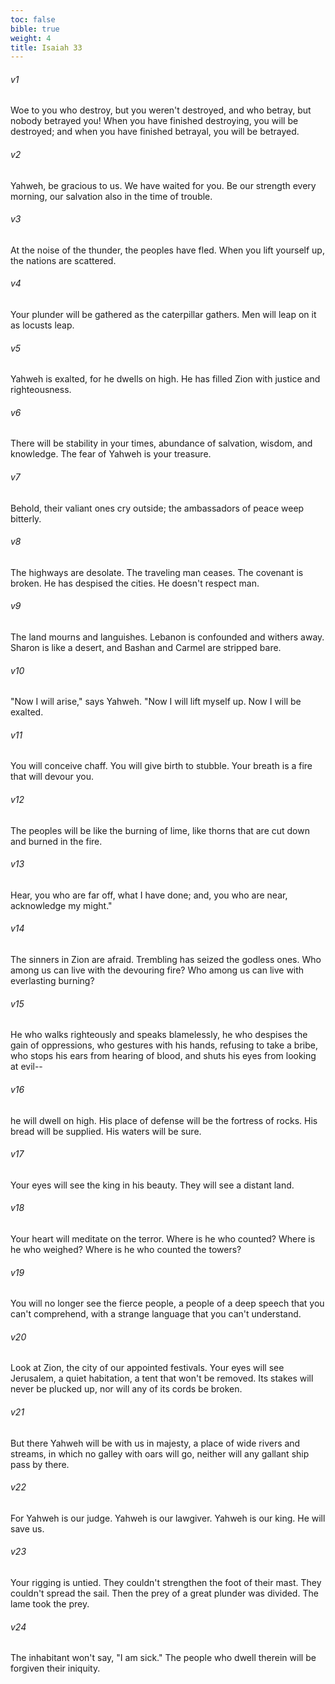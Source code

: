 ```yaml
---
toc: false
bible: true
weight: 4
title: Isaiah 33
---
```




###### v1 
Woe to you who destroy, but you weren't destroyed, and who betray, but nobody betrayed you! When you have finished destroying, you will be destroyed; and when you have finished betrayal, you will be betrayed. 

###### v2 
Yahweh, be gracious to us. We have waited for you. Be our strength every morning, our salvation also in the time of trouble. 

###### v3 
At the noise of the thunder, the peoples have fled. When you lift yourself up, the nations are scattered. 

###### v4 
Your plunder will be gathered as the caterpillar gathers. Men will leap on it as locusts leap. 

###### v5 
Yahweh is exalted, for he dwells on high. He has filled Zion with justice and righteousness. 

###### v6 
There will be stability in your times, abundance of salvation, wisdom, and knowledge. The fear of Yahweh is your treasure. 

###### v7 
Behold, their valiant ones cry outside; the ambassadors of peace weep bitterly. 

###### v8 
The highways are desolate. The traveling man ceases. The covenant is broken. He has despised the cities. He doesn't respect man. 

###### v9 
The land mourns and languishes. Lebanon is confounded and withers away. Sharon is like a desert, and Bashan and Carmel are stripped bare. 

###### v10 
"Now I will arise," says Yahweh. "Now I will lift myself up. Now I will be exalted. 

###### v11 
You will conceive chaff. You will give birth to stubble. Your breath is a fire that will devour you. 

###### v12 
The peoples will be like the burning of lime, like thorns that are cut down and burned in the fire. 

###### v13 
Hear, you who are far off, what I have done; and, you who are near, acknowledge my might." 

###### v14 
The sinners in Zion are afraid. Trembling has seized the godless ones. Who among us can live with the devouring fire? Who among us can live with everlasting burning? 

###### v15 
He who walks righteously and speaks blamelessly, he who despises the gain of oppressions, who gestures with his hands, refusing to take a bribe, who stops his ears from hearing of blood, and shuts his eyes from looking at evil-- 

###### v16 
he will dwell on high. His place of defense will be the fortress of rocks. His bread will be supplied. His waters will be sure. 

###### v17 
Your eyes will see the king in his beauty. They will see a distant land. 

###### v18 
Your heart will meditate on the terror. Where is he who counted? Where is he who weighed? Where is he who counted the towers? 

###### v19 
You will no longer see the fierce people, a people of a deep speech that you can't comprehend, with a strange language that you can't understand. 

###### v20 
Look at Zion, the city of our appointed festivals. Your eyes will see Jerusalem, a quiet habitation, a tent that won't be removed. Its stakes will never be plucked up, nor will any of its cords be broken. 

###### v21 
But there Yahweh will be with us in majesty, a place of wide rivers and streams, in which no galley with oars will go, neither will any gallant ship pass by there. 

###### v22 
For Yahweh is our judge. Yahweh is our lawgiver. Yahweh is our king. He will save us. 

###### v23 
Your rigging is untied. They couldn't strengthen the foot of their mast. They couldn't spread the sail. Then the prey of a great plunder was divided. The lame took the prey. 

###### v24 
The inhabitant won't say, "I am sick." The people who dwell therein will be forgiven their iniquity.
